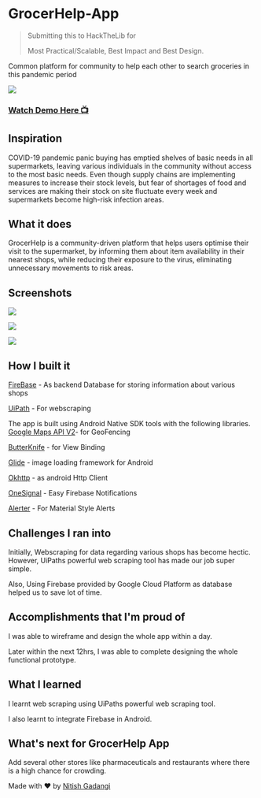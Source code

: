 # GrocerHelp-App

> Submitting this to HackTheLib for
>
> Most Practical/Scalable, Best Impact and Best Design.

Common platform for community to help each other to search groceries in this pandemic period

![](https://github.com/NitishGadangi/GrocerHelp-App/blob/master/screenshots/banner.jpg?raw=true)

### [Watch Demo Here 📺](https://youtu.be/6suMOGqcYJY)

## Inspiration

COVID-19 pandemic panic buying has emptied shelves of basic needs in all supermarkets, leaving various individuals in the community without access to the most basic needs. Even though supply chains are implementing measures to increase their stock levels, but fear of shortages of food and services are making their stock on site fluctuate every week and supermarkets become high-risk infection areas.

  

## What it does

GrocerHelp is a community-driven platform that helps users optimise their visit to the supermarket, by informing them about item availability in their nearest shops, while reducing their exposure to the virus, eliminating unnecessary movements to risk areas.

## Screenshots
![](https://github.com/NitishGadangi/GrocerHelp-App/blob/master/screenshots/ss1.jpg?raw=true)

![](https://github.com/NitishGadangi/GrocerHelp-App/blob/master/screenshots/ss2.jpg?raw=true)

![](https://github.com/NitishGadangi/GrocerHelp-App/blob/master/screenshots/ss3.jpg?raw=true)

## How I built it

[FireBase](https://firebase.google.com/) - As backend Database for storing information about various shops

[UiPath](https://www.uipath.com/) - For webscraping

The app is built using Android Native SDK tools with the following libraries.
[Google Maps API V2](https://developers.google.com/maps/documentation)- for GeoFencing

[ButterKnife](https://jakewharton.github.io/butterknife/) - for View Binding

[Glide](https://github.com/bumptech/glide) - image loading framework for Android

[Okhttp](https://square.github.io/okhttp/) - as android Http Client

[OneSignal](https://onesignal.com/) - Easy Firebase Notifications

[Alerter](https://github.com/Tapadoo/Alerter) - For Material Style Alerts
  
  

## Challenges I ran into

Initially, Webscraping for data regarding various shops has become hectic. However, UiPaths powerful web scraping tool has made our job super simple.

Also, Using Firebase provided by Google Cloud Platform as database helped us to save lot of time.

  

## Accomplishments that I'm proud of

I was able to wireframe and design the whole app within a day.

Later within the next 12hrs, I was able to complete designing the whole functional prototype.

  

## What I learned

I learnt web scraping using UiPaths powerful web scraping tool.

I also learnt to integrate Firebase in Android.

  

## What's next for GrocerHelp App

Add several other stores like pharmaceuticals and restaurants where there is a high chance for crowding.

Made with ❤ by [Nitish Gadangi](https://nitishgadangi.github.io)
